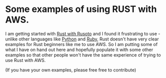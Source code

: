 # Some examples of using RUST with AWS.

I am getting started with [Rust with Rusoto](https://www.rusoto.org/) and I found it frustrating to use - unlike other languages like [Python](https://boto3.amazonaws.com/v1/documentation/api/latest/index.html) and [Ruby](https://aws.amazon.com/sdk-for-ruby/), Rust doesn't have very clear examples for Rust beginners like me to use AWS. So I am putting some of what I have on hand out here and hopefully populate it with some other examples so that other people won't have the same experience of trying to use Rust with AWS.

(If you have your own examples, please free free to contribute)
